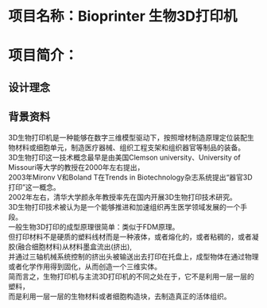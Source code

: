 # 项目名称：Bioprinter 生物3D打印机
# 项目简介：
## 设计理念
## 背景资料 
3D生物打印机是一种能够在数字三维模型驱动下，按照增材制造原理定位装配生物材料或细胞单元，制造医疗器械、组织工程支架和组织器官等制品的装备。          
3D生物打印这一技术概念最早是由美国Clemson university、University of Missouri等大学的教授在2000年左右提出，            
2003年Mironv V和Boland T在Trends in Biotechnology杂志系统提出“器官3D打印”这一概念。                         
2002年左右，清华大学颜永年教授率先在国内开展3D生物打印技术研究。                   
3D生物打印技术被认为是一个能够推进和加速组织再生医学领域发展的一个手段。     
一般生物3D打印的成型原理很简单：类似于FDM原理。     
但打印材料不是硬质的塑料线材而是一种液体，或者熔化的，或者粘稠的，或者凝胶(融合细胞材料)从材料墨盒流出(挤出),       
并通过三轴机械系统控制的挤出头被输送出去打印在托盘上，成型物体在通过物理或者化学作用得到固化，从而创造一个三维实体。      
简而言之，生物打印机与主流3D打印机的不同之处在于，它不是利用一层一层的塑料，                
而是利用一层一层的生物材料或者细胞构造块，去制造真正的活体组织。      
